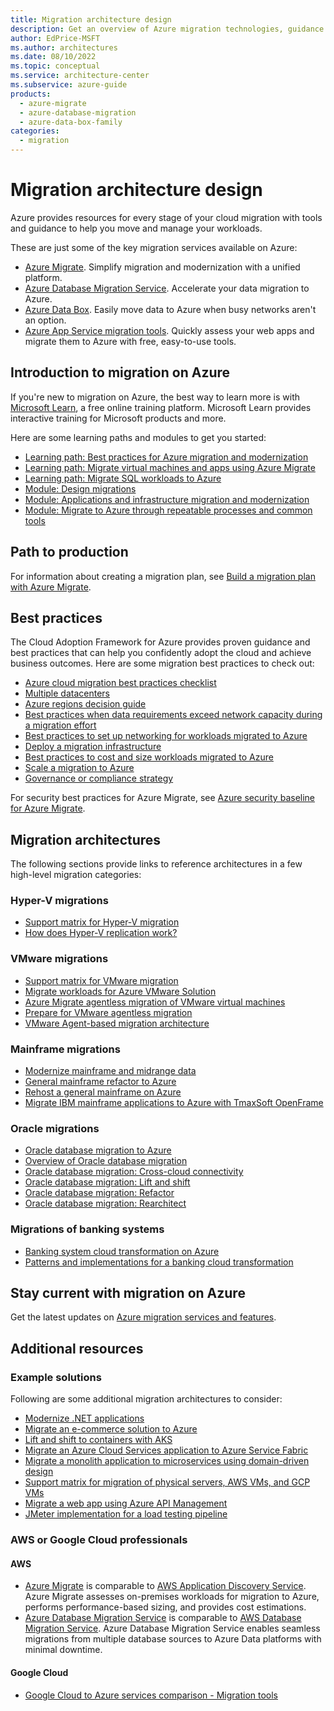 ```yaml
---
title: Migration architecture design
description: Get an overview of Azure migration technologies, guidance offerings, solution ideas, and reference architectures.
author: EdPrice-MSFT
ms.author: architectures
ms.date: 08/10/2022
ms.topic: conceptual
ms.service: architecture-center
ms.subservice: azure-guide
products:
  - azure-migrate
  - azure-database-migration
  - azure-data-box-family
categories:
  - migration
---
```

# Migration architecture design

Azure provides resources for every stage of your cloud migration with tools and guidance to help you move and manage your workloads.

These are just some of the key migration services available on Azure:

- [Azure Migrate](https://azure.microsoft.com/services/azure-migrate). Simplify migration and modernization with a unified platform.
- [Azure Database Migration Service](https://azure.microsoft.com/services/database-migration). Accelerate your data migration to Azure.
- [Azure Data Box](https://azure.microsoft.com/services/databox). Easily move data to Azure when busy networks aren't an option.
- [Azure App Service migration tools](https://azure.microsoft.com/services/app-service/migration-tools). Quickly assess your web apps and migrate them to Azure with free, easy-to-use tools.

## Introduction to migration on Azure

If you're new to migration on Azure, the best way to learn more is with [Microsoft Learn](/learn/?WT.mc_id=learnaka), a free online training platform. Microsoft Learn provides interactive training for Microsoft products and more.

Here are some learning paths and modules to get you started:

- [Learning path: Best practices for Azure migration and modernization](/learn/paths/best-practices-azure-migration)
- [Learning path: Migrate virtual machines and apps using Azure Migrate](/learn/paths/m365-azure-migrate-virtual-machine)
- [Learning path: Migrate SQL workloads to Azure](/learn/paths/migrate-sql-workloads-azure)
- [Module: Design migrations](/learn/modules/design-migrations)
- [Module: Applications and infrastructure migration and modernization](/learn/modules/app-and-infra-migration-and-modernization)
- [Module: Migrate to Azure through repeatable processes and common tools](/learn/modules/cloud-adoption-framework-migrate)

## Path to production

For information about creating a migration plan, see [Build a migration plan with Azure Migrate](/azure/migrate/concepts-migration-planning?toc=https%3A%2F%2Fdocs.microsoft.com%2Fazure%2Farchitecture%2Ftoc.json&bc=https%3A%2F%2Fdocs.microsoft.com%2Fazure%2Farchitecture%2Fbread%2Ftoc.json).

## Best practices

The Cloud Adoption Framework for Azure provides proven guidance and best practices that can help you confidently adopt the cloud and achieve business outcomes. Here are some migration best practices to check out: 

- [Azure cloud migration best practices checklist](/azure/cloud-adoption-framework/migrate/azure-best-practices)
- [Multiple datacenters](/azure/cloud-adoption-framework/migrate/azure-best-practices/multiple-datacenters)
- [Azure regions decision guide](/azure/cloud-adoption-framework/migrate/azure-best-practices/multiple-regions)
- [Best practices when data requirements exceed network capacity during a migration effort](/azure/cloud-adoption-framework/migrate/azure-best-practices/network-capacity-exceeded)
- [Best practices to set up networking for workloads migrated to Azure](/azure/cloud-adoption-framework/migrate/azure-best-practices/migrate-best-practices-networking)
- [Deploy a migration infrastructure](/azure/cloud-adoption-framework/migrate/azure-best-practices/contoso-migration-infrastructure)
- [Best practices to cost and size workloads migrated to Azure](/azure/cloud-adoption-framework/migrate/azure-best-practices/migrate-best-practices-costs)
- [Scale a migration to Azure](/azure/cloud-adoption-framework/migrate/azure-best-practices/contoso-migration-scale)
- [Governance or compliance strategy](/azure/cloud-adoption-framework/migrate/azure-best-practices/governance-or-compliance)

For security best practices for Azure Migrate, see [Azure security baseline for Azure Migrate](/security/benchmark/azure/baselines/migrate-security-baseline?toc=https%3A%2F%2Fdocs.microsoft.com%2Fazure%2Farchitecture%2Ftoc.json&bc=https%3A%2F%2Fdocs.microsoft.com%2Fazure%2Farchitecture%2Fbread%2Ftoc.json).

## Migration architectures

The following sections provide links to reference architectures in a few high-level migration categories:

### Hyper-V migrations

- [Support matrix for Hyper-V migration](/azure/migrate/migrate-support-matrix-hyper-v-migration?toc=https%3A%2F%2Fdocs.microsoft.com%2Fazure%2Farchitecture%2Ftoc.json&bc=https%3A%2F%2Fdocs.microsoft.com%2Fazure%2Farchitecture%2Fbread%2Ftoc.json)
- [How does Hyper-V replication work?](/azure/migrate/hyper-v-migration-architecture?toc=https%3A%2F%2Fdocs.microsoft.com%2Fazure%2Farchitecture%2Ftoc.json&bc=https%3A%2F%2Fdocs.microsoft.com%2Fazure%2Farchitecture%2Fbread%2Ftoc.json)

### VMware migrations

- [Support matrix for VMware migration](/azure/migrate/migrate-support-matrix-vmware-migration?toc=https%3A%2F%2Fdocs.microsoft.com%2Fazure%2Farchitecture%2Ftoc.json&bc=https%3A%2F%2Fdocs.microsoft.com%2Fazure%2Farchitecture%2Fbread%2Ftoc.json)
- [Migrate workloads for Azure VMware Solution](/azure/cloud-adoption-framework/scenarios/azure-vmware/migrate?toc=https%3A%2F%2Fdocs.microsoft.com%2Fazure%2Farchitecture%2Ftoc.json&bc=https%3A%2F%2Fdocs.microsoft.com%2Fazure%2Farchitecture%2Fbread%2Ftoc.json)
- [Azure Migrate agentless migration of VMware virtual machines](/azure/migrate/concepts-vmware-agentless-migration?toc=https%3A%2F%2Fdocs.microsoft.com%2Fazure%2Farchitecture%2Ftoc.json&bc=https%3A%2F%2Fdocs.microsoft.com%2Fazure%2Farchitecture%2Fbread%2Ftoc.json)
- [Prepare for VMware agentless migration](/azure/migrate/prepare-for-agentless-migration?toc=https%3A%2F%2Fdocs.microsoft.com%2Fazure%2Farchitecture%2Ftoc.json&bc=https%3A%2F%2Fdocs.microsoft.com%2Fazure%2Farchitecture%2Fbread%2Ftoc.json)
- [VMware Agent-based migration architecture](/azure/migrate/agent-based-migration-architecture?toc=https%3A%2F%2Fdocs.microsoft.com%2Fazure%2Farchitecture%2Ftoc.json&bc=https%3A%2F%2Fdocs.microsoft.com%2Fazure%2Farchitecture%2Fbread%2Ftoc.json)

### Mainframe migrations

- [Modernize mainframe and midrange data](../../reference-architectures/migration/modernize-mainframe-data-to-azure.yml)
- [General mainframe refactor to Azure](../../example-scenario/mainframe/general-mainframe-refactor.yml)
- [Rehost a general mainframe on Azure](../../example-scenario/mainframe/mainframe-rehost-architecture-azure.yml)
- [Migrate IBM mainframe applications to Azure with TmaxSoft OpenFrame](../../solution-ideas/articles/migrate-mainframe-apps-with-tmaxsoft-openframe.yml)

### Oracle migrations

- [Oracle database migration to Azure](../../solution-ideas/articles/reference-architecture-for-oracle-database-migration-to-azure.yml)
- [Overview of Oracle database migration](../../example-scenario/oracle-migrate/oracle-migration-overview.yml)
- [Oracle database migration: Cross-cloud connectivity](../../example-scenario/oracle-migrate/oracle-migration-cross-cloud.yml)
- [Oracle database migration: Lift and shift](../../example-scenario/oracle-migrate/oracle-migration-lift-shift.yml)
- [Oracle database migration: Refactor](../../example-scenario/oracle-migrate/oracle-migration-refactor.yml)
- [Oracle database migration: Rearchitect](../../example-scenario/oracle-migrate/oracle-migration-rearchitect.yml)

### Migrations of banking systems

- [Banking system cloud transformation on Azure](../../example-scenario/banking/banking-system-cloud-transformation.yml)
- [Patterns and implementations for a banking cloud transformation](../../example-scenario/banking/patterns-and-implementations.yml)

## Stay current with migration on Azure

Get the latest updates on [Azure migration services and features](https://azure.microsoft.com/updates/?category=migration).

## Additional resources

### Example solutions

Following are some additional migration architectures to consider:

- [Modernize .NET applications](../../solution-ideas/articles/net-app-modernization.yml)
- [Migrate an e-commerce solution to Azure](../../industries/retail/migrate-ecommerce-solution.md)
- [Lift and shift to containers with AKS](../../solution-ideas/articles/migrate-existing-applications-with-aks.yml)
- [Migrate an Azure Cloud Services application to Azure Service Fabric](../../service-fabric/migrate-from-cloud-services.yml)
- [Migrate a monolith application to microservices using domain-driven design](../../microservices/migrate-monolith.yml)
- [Support matrix for migration of physical servers, AWS VMs, and GCP VMs](/azure/migrate/migrate-support-matrix-physical-migration?toc=https%3A%2F%2Fdocs.microsoft.com%2Fazure%2Farchitecture%2Ftoc.json&bc=https%3A%2F%2Fdocs.microsoft.com%2Fazure%2Farchitecture%2Fbread%2Ftoc.json)
- [Migrate a web app using Azure API Management](../../example-scenario/apps/apim-api-scenario.yml)
- [JMeter implementation for a load testing pipeline](../../example-scenario/banking/jmeter-load-testing-pipeline-implementation-reference.yml)

### AWS or Google Cloud professionals

#### AWS

- [Azure Migrate](/azure/migrate/migrate-services-overview) is comparable to [AWS Application Discovery Service](https://aws.amazon.com/application-discovery). Azure Migrate assesses on-premises workloads for migration to Azure, performs performance-based sizing, and provides cost estimations.
- [Azure Database Migration Service](/azure/dms/dms-overview) is comparable to [AWS Database Migration Service](https://aws.amazon.com/dms). Azure Database Migration Service enables seamless migrations from multiple database sources to Azure Data platforms with minimal downtime.

#### Google Cloud
- [Google Cloud to Azure services comparison - Migration tools](../../gcp-professional/services.md#migration-tools)